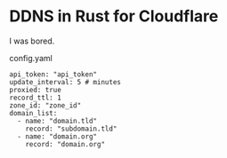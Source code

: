 # DDNS in Rust for Cloudflare
I was bored.

config.yaml
```
api_token: "api_token"
update_interval: 5 # minutes
proxied: true
record_ttl: 1
zone_id: "zone_id"
domain_list:
  - name: "domain.tld"
    record: "subdomain.tld"
  - name: "domain.org"
    record: "domain.org"

```

